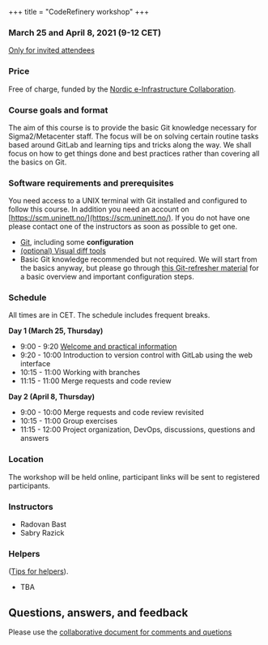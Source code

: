 +++
title = "CodeRefinery workshop"
+++


### March 25 and April 8, 2021 (9-12 CET)

<a class="btn btn-info disabled" href="#" data-mode="1" target="_blank">Only for invited attendees</a>


### Price

Free of charge, funded by the [Nordic e-Infrastructure Collaboration](https://neic.no/).


### Course goals and format

The aim of this course is to provide the basic Git knowledge necessary for Sigma2/Metacenter
staff. The focus will be on solving certain routine tasks based around GitLab and
learning tips and tricks along the way. We shall focus on how to get things done and best
practices rather than covering all the basics on Git.


### Software requirements and prerequisites

You need access to a UNIX terminal with Git installed and configured to follow this course.
In addition you need an account on [https://scm.uninett.no/](https://scm.uninett.no/).
If you do not have one please contact one of the instructors as soon as possible to get one.

- [Git](https://coderefinery.github.io/installation/git/), including
  some **configuration**
- [(optional) Visual diff tools](https://coderefinery.github.io/installation/difftools/)
- Basic Git knowledge recommended but not required. We will start from
  the basics anyway, but please go through
  [this Git-refresher material](https://coderefinery.github.io/git-refresher/)
  for a basic overview and important configuration steps.


### Schedule

All times are in CET. The schedule includes frequent breaks.

**Day 1 (March 25, Thursday)**
- 9:00 - 9:20
  [Welcome and practical information](https://github.com/coderefinery/workshop-intro/blob/master/README.md)
- 9:20 - 10:00
  Introduction to version control with GitLab using the web interface
- 10:15 - 11:00
  Working with branches
- 11:15 - 11:00
  Merge requests and code review

**Day 2 (April 8, Thursday)**
- 9:00 - 10:00
  Merge requests and code review revisited
- 10:15 - 11:00
  Group exercises
- 11:15 - 12:00
  Project organization, DevOps, discussions, questions and answers


### Location

The workshop will be held online, participant links will be sent to
registered participants.


### Instructors

- Radovan Bast
- Sabry Razick


### Helpers

([Tips for
helpers](https://coderefinery.github.io/manuals/helping-and-teaching/)).
- TBA


## Questions, answers, and feedback

Please use the [collaborative document for comments and quetions](https://hackmd.io/xJzF5knES0uqDeTlp8MR0A?view)

<!--* [Day 1 questions and notes]({{ site.baseurl }}/hackmd-day1/)-->
<!--* [Day 2 questions and notes]({{ site.baseurl }}/hackmd-day2/)-->
